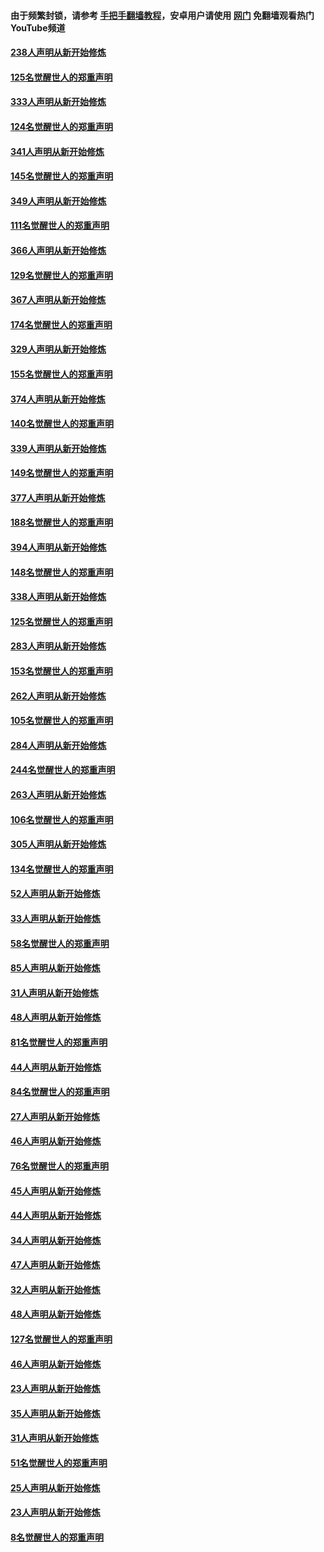 #### 由于频繁封锁，请参考 [手把手翻墙教程](https://github.com/gfw-breaker/guides/wiki/)，安卓用户请使用 [网门](https://github.com/gfw-breaker/nogfw/blob/master/dl.md?t=07111501) 免翻墙观看热门YouTube频道 

#### [238人声明从新开始修炼](../pages/91/427767.md?t=07111501) 

#### [125名觉醒世人的郑重声明](../pages/91/427766.md?t=07111501) 

#### [333人声明从新开始修炼](../pages/91/427525.md?t=07111501) 

#### [124名觉醒世人的郑重声明](../pages/91/427524.md?t=07111501) 

#### [341人声明从新开始修炼](../pages/91/427255.md?t=07111501) 

#### [145名觉醒世人的郑重声明](../pages/91/427254.md?t=07111501) 

#### [349人声明从新开始修炼](../pages/91/426969.md?t=07111501) 

#### [111名觉醒世人的郑重声明](../pages/91/426968.md?t=07111501) 

#### [366人声明从新开始修炼](../pages/91/426737.md?t=07111501) 

#### [129名觉醒世人的郑重声明](../pages/91/426736.md?t=07111501) 

#### [367人声明从新开始修炼](../pages/91/426421.md?t=07111501) 

#### [174名觉醒世人的郑重声明](../pages/91/426420.md?t=07111501) 

#### [329人声明从新开始修炼](../pages/91/426139.md?t=07111501) 

#### [155名觉醒世人的郑重声明](../pages/91/426138.md?t=07111501) 

#### [374人声明从新开始修炼](../pages/91/425811.md?t=07111501) 

#### [140名觉醒世人的郑重声明](../pages/91/425810.md?t=07111501) 

#### [339人声明从新开始修炼](../pages/91/425690.md?t=07111501) 

#### [149名觉醒世人的郑重声明](../pages/91/425689.md?t=07111501) 

#### [377人声明从新开始修炼](../pages/91/424867.md?t=07111501) 

#### [188名觉醒世人的郑重声明](../pages/91/424866.md?t=07111501) 

#### [394人声明从新开始修炼](../pages/91/423914.md?t=07111501) 

#### [148名觉醒世人的郑重声明](../pages/91/423913.md?t=07111501) 

#### [338人声明从新开始修炼](../pages/91/423540.md?t=07111501) 

#### [125名觉醒世人的郑重声明](../pages/91/423539.md?t=07111501) 

#### [283人声明从新开始修炼](../pages/91/423296.md?t=07111501) 

#### [153名觉醒世人的郑重声明](../pages/91/423295.md?t=07111501) 

#### [262人声明从新开始修炼](../pages/91/423004.md?t=07111501) 

#### [105名觉醒世人的郑重声明](../pages/91/423003.md?t=07111501) 

#### [284人声明从新开始修炼](../pages/91/422707.md?t=07111501) 

#### [244名觉醒世人的郑重声明](../pages/91/422706.md?t=07111501) 

#### [263人声明从新开始修炼](../pages/91/422553.md?t=07111501) 

#### [106名觉醒世人的郑重声明](../pages/91/422552.md?t=07111501) 

#### [305人声明从新开始修炼](../pages/91/422153.md?t=07111501) 

#### [134名觉醒世人的郑重声明](../pages/91/422152.md?t=07111501) 

#### [52人声明从新开始修炼](../pages/91/421846.md?t=07111501) 

#### [33人声明从新开始修炼](../pages/91/421804.md?t=07111501) 

#### [58名觉醒世人的郑重声明](../pages/91/421845.md?t=07111501) 

#### [85人声明从新开始修炼](../pages/91/421769.md?t=07111501) 

#### [31人声明从新开始修炼](../pages/91/421763.md?t=07111501) 

#### [48人声明从新开始修炼](../pages/91/421605.md?t=07111501) 

#### [81名觉醒世人的郑重声明](../pages/91/421656.md?t=07111501) 

#### [44人声明从新开始修炼](../pages/91/421544.md?t=07111501) 

#### [84名觉醒世人的郑重声明](../pages/91/421543.md?t=07111501) 

#### [27人声明从新开始修炼](../pages/91/421465.md?t=07111501) 

#### [46人声明从新开始修炼](../pages/91/421454.md?t=07111501) 

#### [76名觉醒世人的郑重声明](../pages/91/421453.md?t=07111501) 

#### [45人声明从新开始修炼](../pages/91/421452.md?t=07111501) 

#### [44人声明从新开始修炼](../pages/91/421422.md?t=07111501) 

#### [34人声明从新开始修炼](../pages/91/421322.md?t=07111501) 

#### [47人声明从新开始修炼](../pages/91/421264.md?t=07111501) 

#### [32人声明从新开始修炼](../pages/91/421225.md?t=07111501) 

#### [48人声明从新开始修炼](../pages/91/421202.md?t=07111501) 

#### [127名觉醒世人的郑重声明](../pages/91/421224.md?t=07111501) 

#### [46人声明从新开始修炼](../pages/91/421203.md?t=07111501) 

#### [23人声明从新开始修炼](../pages/91/421138.md?t=07111501) 

#### [35人声明从新开始修炼](../pages/91/421122.md?t=07111501) 

#### [31人声明从新开始修炼](../pages/91/421081.md?t=07111501) 

#### [51名觉醒世人的郑重声明](../pages/91/421080.md?t=07111501) 

#### [25人声明从新开始修炼](../pages/91/421020.md?t=07111501) 

#### [23人声明从新开始修炼](../pages/91/420884.md?t=07111501) 

#### [8名觉醒世人的郑重声明](../pages/91/420883.md?t=07111501) 

